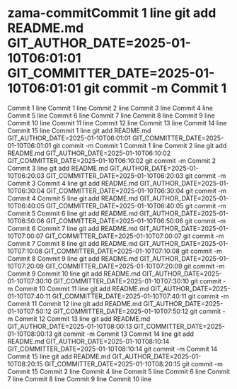 # zama-commitCommit 1 line git add README.md GIT_AUTHOR_DATE=2025-01-10T06:01:01 GIT_COMMITTER_DATE=2025-01-10T06:01:01 git commit -m Commit 1
Commit 1 line
Commit 1 line
Commit 2 line
Commit 3 line
Commit 4 line
Commit 5 line
Commit 6 line
Commit 7 line
Commit 8 line
Commit 9 line
Commit 10 line
Commit 11 line
Commit 12 line
Commit 13 line
Commit 14 line
Commit 15 line
Commit 1 line git add README.md GIT_AUTHOR_DATE=2025-01-10T06:01:01 GIT_COMMITTER_DATE=2025-01-10T06:01:01 git commit -m Commit 1
Commit 1 line
Commit 2 line git add README.md GIT_AUTHOR_DATE=2025-01-10T06:10:02 GIT_COMMITTER_DATE=2025-01-10T06:10:02 git commit -m Commit 2
Commit 3 line git add README.md GIT_AUTHOR_DATE=2025-01-10T06:20:03 GIT_COMMITTER_DATE=2025-01-10T06:20:03 git commit -m Commit 3
Commit 4 line git add README.md GIT_AUTHOR_DATE=2025-01-10T06:30:04 GIT_COMMITTER_DATE=2025-01-10T06:30:04 git commit -m Commit 4
Commit 5 line git add README.md GIT_AUTHOR_DATE=2025-01-10T06:40:05 GIT_COMMITTER_DATE=2025-01-10T06:40:05 git commit -m Commit 5
Commit 6 line git add README.md GIT_AUTHOR_DATE=2025-01-10T06:50:06 GIT_COMMITTER_DATE=2025-01-10T06:50:06 git commit -m Commit 6
Commit 7 line git add README.md GIT_AUTHOR_DATE=2025-01-10T07:00:07 GIT_COMMITTER_DATE=2025-01-10T07:00:07 git commit -m Commit 7
Commit 8 line git add README.md GIT_AUTHOR_DATE=2025-01-10T07:10:08 GIT_COMMITTER_DATE=2025-01-10T07:10:08 git commit -m Commit 8
Commit 9 line git add README.md GIT_AUTHOR_DATE=2025-01-10T07:20:09 GIT_COMMITTER_DATE=2025-01-10T07:20:09 git commit -m Commit 9
Commit 10 line git add README.md GIT_AUTHOR_DATE=2025-01-10T07:30:10 GIT_COMMITTER_DATE=2025-01-10T07:30:10 git commit -m Commit 10
Commit 11 line git add README.md GIT_AUTHOR_DATE=2025-01-10T07:40:11 GIT_COMMITTER_DATE=2025-01-10T07:40:11 git commit -m Commit 11
Commit 12 line git add README.md GIT_AUTHOR_DATE=2025-01-10T07:50:12 GIT_COMMITTER_DATE=2025-01-10T07:50:12 git commit -m Commit 12
Commit 13 line git add README.md GIT_AUTHOR_DATE=2025-01-10T08:00:13 GIT_COMMITTER_DATE=2025-01-10T08:00:13 git commit -m Commit 13
Commit 14 line git add README.md GIT_AUTHOR_DATE=2025-01-10T08:10:14 GIT_COMMITTER_DATE=2025-01-10T08:10:14 git commit -m Commit 14
Commit 15 line git add README.md GIT_AUTHOR_DATE=2025-01-10T08:20:15 GIT_COMMITTER_DATE=2025-01-10T08:20:15 git commit -m Commit 15
Commit 2 line
Commit 4 line
Commit 5 line
Commit 6 line
Commit 7 line
Commit 8 line
Commit 9 line
Commit 10 line
